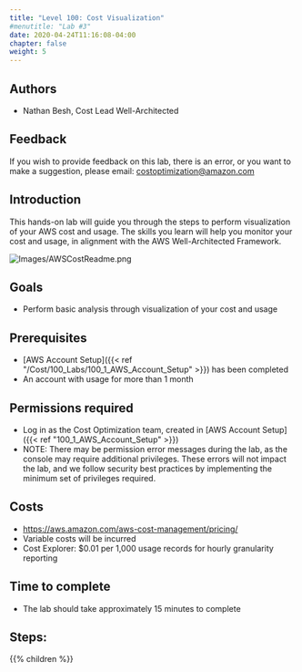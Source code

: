 ```yaml
---
title: "Level 100: Cost Visualization"
#menutitle: "Lab #3"
date: 2020-04-24T11:16:08-04:00
chapter: false
weight: 5
---
```

## Authors
- Nathan Besh, Cost Lead Well-Architected

## Feedback
If you wish to provide feedback on this lab, there is an error, or you want to make a suggestion, please email: costoptimization@amazon.com

## Introduction
 This hands-on lab will guide you through the steps to perform visualization of your AWS cost and usage. The skills you learn will help you monitor your cost and usage, in alignment with the AWS Well-Architected Framework.

![Images/AWSCostReadme.png](/Cost/100_5_Cost_Visualization/Images/AWSCostReadme.png)


## Goals
- Perform basic analysis through visualization of your cost and usage


## Prerequisites
- [AWS Account Setup]({{< ref "/Cost/100_Labs/100_1_AWS_Account_Setup" >}}) has been completed
- An account with usage for more than 1 month

## Permissions required
- Log in as the Cost Optimization team, created in [AWS Account Setup]({{< ref "100_1_AWS_Account_Setup" >}})
- NOTE: There may be permission error messages during the lab, as the console may require additional privileges. These errors will not impact the lab, and we follow security best practices by implementing the minimum set of privileges required.


## Costs
- https://aws.amazon.com/aws-cost-management/pricing/
- Variable costs will be incurred
- Cost Explorer: $0.01 per 1,000 usage records for hourly granularity reporting

## Time to complete
- The lab should take approximately 15 minutes to complete

## Steps:
{{% children  %}}


